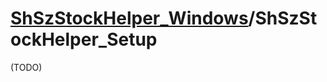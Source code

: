 # [ShSzStockHelper_Windows](https://github.com/ArvinZJC/ShSzStockHelper-Windows)/ShSzStockHelper_Setup

(TODO)
